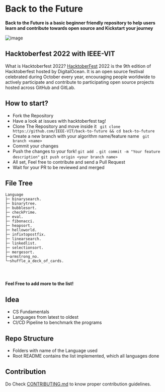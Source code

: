 # Back to the Future

**Back to the Future is a basic beginner friendly repository to help users learn and contribute towards open source and Kickstart your journey**

![image](https://user-images.githubusercontent.com/61420072/193648957-de003383-8f44-4629-9c4a-b9a7cda015a3.png)

## Hacktoberfest 2022 with IEEE-VIT

What is Hacktoberfest 2022? [HacktoberFest]("https://hacktoberfest.com") 2022 is the 9th edition of Hacktoberfest hosted by DigitalOcean. It is an open source festival celebrated during October every year, encouraging people worldwide to actively participate and contribute to participating open source projects hosted across GitHub and GitLab.

## How to start?

- Fork the Repository
- Have a look at issues with hacktoberfest tag!
- Clone The Repository and move inside it 
``` git clone https://github.com/IEEE-VIT/back-to-future && cd back-to-future```
- Create a new branch with your algorithm name/feature name
``` git branch <name>```
- Commit your changes
- Push the changes to your fork!
``` git add . ```
```git commit -m "Your feature description"```
```git push origin <your branch name>```
- All set, Feel free to contribute and send a Pull Request
- Wait for your PR to be reviewed and merged

## File Tree

```
Language
├─ binarysearch.
├─ binarytree.
├─ bubblesort.
├─ checkPrime.
├─ eval.
├─ fibonacci.
├─ heapsort.
├─ helloworld.
├─ infixtopostfix.
├─ linearsearch.
├─ linkedlist.
├─ selectionsort.
├─ mergesort.
├─armstrong_no.
└─shuffle_a_deck_of_cards.




```

**Feel Free to add more to the list!**

## Idea

- CS Fundamentals
- Languages from latest to oldest
- CI/CD Pipeline to benchmark the programs

## Repo Structure

- Folders with name of the Language used
- Root README contains the list implemented, which all languages done

## Contribution

Do Check [CONTRIBUTING.md](CONTRIBUTING.md) to know proper contribution guidelines.
